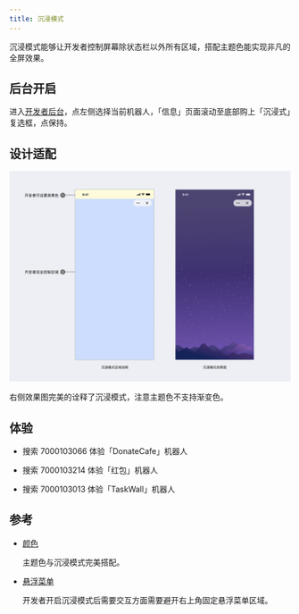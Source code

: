 ```yaml
---
title: 沉浸模式
---
```


沉浸模式能够让开发者控制屏幕除状态栏以外所有区域，搭配主题色能实现非凡的全屏效果。

## 后台开启

进入[开发者后台](//developers.mixin.one/dashboard)，点左侧选择当前机器人，「信息」页面滚动至底部购上「沉浸式」复选框，点保持。

## 设计适配

![沉浸模式](./immersive-mode.png)

右侧效果图完美的诠释了沉浸模式，注意主题色不支持渐变色。

## 体验

- 搜索 7000103066 体验「DonateCafe」机器人

- 搜索 7000103214 体验「红包」机器人

- 搜索 7000103013 体验「TaskWall」机器人

## 参考

- [颜色](./color)

  主题色与沉浸模式完美搭配。

- [悬浮菜单](./floating-menu)

  开发者开启沉浸模式后需要交互方面需要避开右上角固定悬浮菜单区域。
